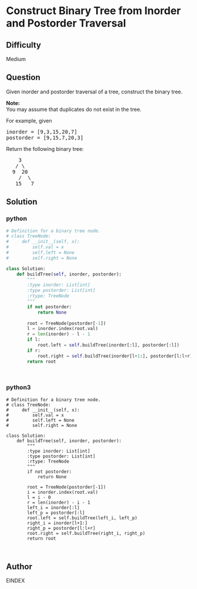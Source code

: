 # Construct Binary Tree from Inorder and Postorder Traversal

## Difficulty
Medium

## Question
<p>Given inorder and postorder traversal of a tree, construct the binary tree.</p>

<p><strong>Note:</strong><br />
You may assume that duplicates do not exist in the tree.</p>

<p>For example, given</p>

<pre>
inorder =&nbsp;[9,3,15,20,7]
postorder = [9,15,7,20,3]</pre>

<p>Return the following binary tree:</p>

<pre>
    3
   / \
  9  20
    /  \
   15   7
</pre>


## Solution
### python
```python
# Definition for a binary tree node.
# class TreeNode:
#     def __init__(self, x):
#         self.val = x
#         self.left = None
#         self.right = None

class Solution:
    def buildTree(self, inorder, postorder):
        """
        :type inorder: List[int]
        :type postorder: List[int]
        :rtype: TreeNode
        """
        if not postorder:
            return None
        
        root = TreeNode(postorder[-1])
        l = inorder.index(root.val)
        r = len(inorder) - l - 1
        if l:
            root.left = self.buildTree(inorder[:l], postorder[:l])
        if r:
            root.right = self.buildTree(inorder[l+1:], postorder[l:l+r])
        return root
            
        

```
### python3
```python3
# Definition for a binary tree node.
# class TreeNode:
#     def __init__(self, x):
#         self.val = x
#         self.left = None
#         self.right = None

class Solution:
    def buildTree(self, inorder, postorder):
        """
        :type inorder: List[int]
        :type postorder: List[int]
        :rtype: TreeNode
        """
        if not postorder:
            return None
        
        root = TreeNode(postorder[-1])
        i = inorder.index(root.val)
        l = i - 0
        r = len(inorder) - i - 1
        left_i = inorder[:l]
        left_p = postorder[:l]
        root.left = self.buildTree(left_i, left_p)
        right_i = inorder[l+1:]
        right_p = postorder[l:l+r]
        root.right = self.buildTree(right_i, right_p)
        return root
            
        
```

## Author
EINDEX